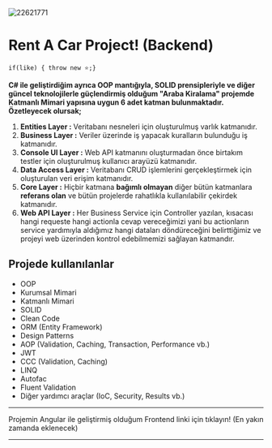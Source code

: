 ![22621771](https://user-images.githubusercontent.com/81384110/116071424-8fa20f80-a696-11eb-8cb5-6ffc9211b4c6.jpg)

# Rent A Car Project! (Backend)
`if(like) { throw new ⭐️;}`


**C# ile geliştirdiğim ayrıca OOP mantığıyla, SOLID prensipleriyle ve diğer güncel teknolojilerle güçlendirmiş olduğum "Araba Kiralama" projemde Katmanlı Mimari yapısına uygun 6 adet katman bulunmaktadır. Özetleyecek olursak;**


1. **Entities Layer :** Veritabanı nesneleri için oluşturulmuş varlık katmanıdır.
2. **Business Layer :** Veriler üzerinde iş yapacak kuralların bulunduğu iş katmanıdır.
3. **Console UI Layer :** Web API katmanını oluşturmadan önce birtakım testler için oluşturulmuş kullanıcı arayüzü katmanıdır.
4. **Data Access Layer :** Veritabanı CRUD işlemlerini gerçekleştirmek için oluşturulan veri erişim katmanıdır.
5. **Core Layer :** Hiçbir katmana **bağımlı olmayan** diğer bütün katmanlara **referans olan** ve bütün projelerde rahatlıkla kullanılabilir çekirdek katmanıdır.
6. **Web API Layer :** Her Business Service için Controller yazılan, kısacası hangi requeste hangi actionla cevap vereceğimizi yani bu actionların service yardımıyla aldığımız hangi dataları döndüreceğini belirttiğimiz ve projeyi web üzerinden kontrol edebilmemizi sağlayan katmandır.

## Projede kullanılanlar

* OOP
* Kurumsal Mimari
* Katmanlı Mimari
* SOLID
* Clean Code
* ORM (Entity Framework)
* Design Patterns
* AOP (Validation, Caching, Transaction, Performance vb.)
* JWT
* CCC (Validation, Caching)
* LINQ
* Autofac
* Fluent Validation
* Diğer yardımcı araçlar (IoC, Security, Results vb.)

- - -

Projemin Angular ile geliştirmiş olduğum Frontend linki için tıklayın! (En yakın zamanda eklenecek)

- - -
